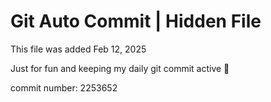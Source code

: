 # Git Auto Commit | Hidden File

This file was added Feb 12, 2025

Just for fun and keeping my daily git commit active 🤪

commit number: 2253652
